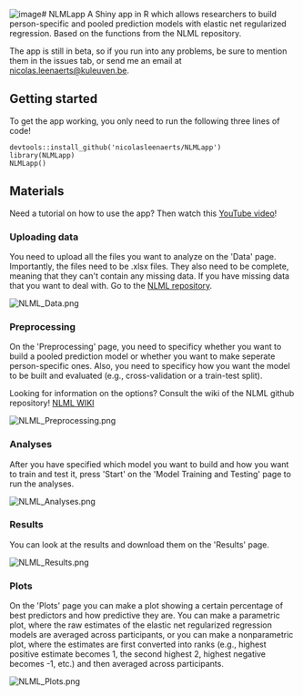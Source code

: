 ![image](https://github.com/user-attachments/assets/c1f803a6-06c7-42a3-a924-a120f14272cc)# NLMLapp
A Shiny app in R which allows researchers to build person-specific and pooled prediction models with elastic net regularized regression. Based on the functions from the NLML repository.

The app is still in beta, so if you run into any problems, be sure to mention them in the issues tab, or send me an email at nicolas.leenaerts@kuleuven.be.

## Getting started

To get the app working, you only need to run the following three lines of code!

```
devtools::install_github('nicolasleenaerts/NLMLapp')
library(NLMLapp)
NLMLapp()
```

## Materials

Need a tutorial on how to use the app? Then watch this [YouTube video](https://youtu.be/9tB9n4Njwz0)!

### Uploading data

You need to upload all the files you want to analyze on the 'Data' page. Importantly, the files need to be .xlsx files. They also need to be complete, meaning that they can't contain any missing data. If you have missing data that you want to deal with. Go to the [NLML repository](https://github.com/nicolasleenaerts/NLML/tree/main/Elastic%20Net/Multiple%20Imputation). 

![NLML_Data.png](https://github.com/nicolasleenaerts/NLML/blob/main/Images/NLML_Data.png?raw=true)

### Preprocessing

On the 'Preprocessing' page, you need to specificy whether you want to build a pooled prediction model or whether you want to make seperate person-specific ones. Also, you need to specificy how you want the model to be built and evaluated (e.g., cross-validation or a train-test split).

Looking for information on the options? Consult the wiki of the NLML github repository! [NLML WIKI](https://github.com/mikojeske/NLML/wiki/)

![NLML_Preprocessing.png](https://github.com/nicolasleenaerts/NLML/blob/main/Images/NLML_Preprocessing.png?raw=true)

### Analyses

After you have specified which model you want to build and how you want to train and test it, press 'Start' on the 'Model Training and Testing' page to run the analyses.

![NLML_Analyses.png](https://github.com/nicolasleenaerts/NLML/blob/main/Images/NLML_Analyses.png?raw=true)

### Results

You can look at the results and download them on the 'Results' page.

![NLML_Results.png](https://github.com/nicolasleenaerts/NLML/blob/main/Images/NLML_Results.png?raw=true)

### Plots

On the 'Plots' page you can make a plot showing a certain percentage of best predictors and how predictive they are. You can make a parametric plot, where the raw estimates of the elastic net regularized regression models are averaged across participants, or you can make a nonparametric plot, where the estimates are first converted into ranks (e.g., highest positive estimate becomes 1, the second highest 2, highest negative becomes -1, etc.) and then averaged across participants. 

![NLML_Plots.png](https://github.com/nicolasleenaerts/NLML/blob/main/Images/NLML_Plots.png?raw=true)

